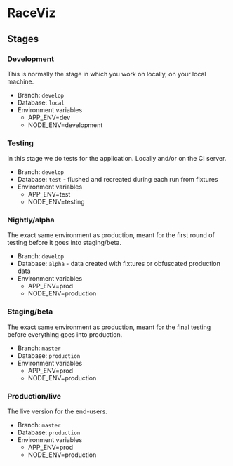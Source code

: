 # RaceViz

## Stages

### Development

This is normally the stage in which you work on locally, on your local machine.

* Branch: `develop`
* Database: `local`
* Environment variables
  * APP_ENV=dev
  * NODE_ENV=development

### Testing

 In this stage we do tests for the application. Locally and/or on the CI server.

* Branch: `develop`
* Database: `test` - flushed and recreated during each run from fixtures
* Environment variables
  * APP_ENV=test
  * NODE_ENV=testing

### Nightly/alpha

The exact same environment as production, meant for the first round of testing before it goes into staging/beta.

* Branch: `develop`
* Database: `alpha` - data created with fixtures or obfuscated production data
* Environment variables
  * APP_ENV=prod
  * NODE_ENV=production

### Staging/beta

The exact same environment as production, meant for the final testing before everything goes into production.

* Branch: `master`
* Database: `production`
* Environment variables
  * APP_ENV=prod
  * NODE_ENV=production

### Production/live

The live version for the end-users.

* Branch: `master`
* Database: `production`
* Environment variables
  * APP_ENV=prod
  * NODE_ENV=production

